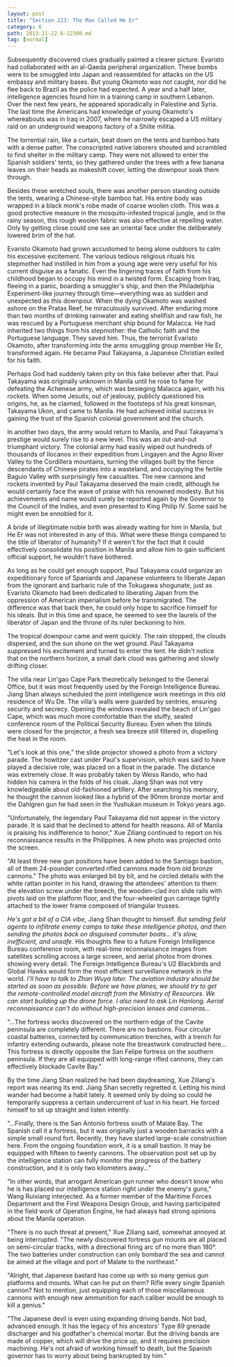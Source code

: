 ```yaml
---
layout: post
title: "Section 223: The Man Called He Er"
category: 6
path: 2013-11-22-6-22300.md
tag: [normal]
---
```


Subsequently discovered clues gradually painted a clearer picture. Evaristo had collaborated with an al-Qaeda peripheral organization. These bombs were to be smuggled into Japan and reassembled for attacks on the US embassy and military bases. But young Okamoto was not caught, nor did he flee back to Brazil as the police had expected. A year and a half later, intelligence agencies found him in a training camp in southern Lebanon. Over the next few years, he appeared sporadically in Palestine and Syria. The last time the Americans had knowledge of young Okamoto's whereabouts was in Iraq in 2007, where he narrowly escaped a US military raid on an underground weapons factory of a Shiite militia.

The torrential rain, like a curtain, beat down on the tents and bamboo hats with a dense patter. The conscripted native laborers shouted and scrambled to find shelter in the military camp. They were not allowed to enter the Spanish soldiers' tents, so they gathered under the trees with a few banana leaves on their heads as makeshift cover, letting the downpour soak them through.

Besides these wretched souls, there was another person standing outside the tents, wearing a Chinese-style bamboo hat. His entire body was wrapped in a black monk's robe made of coarse woolen cloth. This was a good protective measure in the mosquito-infested tropical jungle, and in the rainy season, this rough woolen fabric was also effective at repelling water. Only by getting close could one see an oriental face under the deliberately lowered brim of the hat.

Evaristo Okamoto had grown accustomed to being alone outdoors to calm his excessive excitement. The various tedious religious rituals his stepmother had instilled in him from a young age were very useful for his current disguise as a fanatic. Even the lingering traces of faith from his childhood began to occupy his mind in a twisted form. Escaping from Iraq, fleeing in a panic, boarding a smuggler's ship, and then the Philadelphia Experiment-like journey through time—everything was as sudden and unexpected as this downpour. When the dying Okamoto was washed ashore on the Pratas Reef, he miraculously survived. After enduring more than two months of drinking rainwater and eating shellfish and raw fish, he was rescued by a Portuguese merchant ship bound for Malacca. He had inherited two things from his stepmother: the Catholic faith and the Portuguese language. They saved him. Thus, the terrorist Evaristo Okamoto, after transforming into the arms smuggling group member He Er, transformed again. He became Paul Takayama, a Japanese Christian exiled for his faith.

Perhaps God had suddenly taken pity on this fake believer after that. Paul Takayama was originally unknown in Manila until he rose to fame for defeating the Achenese army, which was besieging Malacca again, with his rockets. When some Jesuits, out of jealousy, publicly questioned his origins, he, as he claimed, followed in the footsteps of his great kinsman, Takayama Ukon, and came to Manila. He had achieved initial success in gaining the trust of the Spanish colonial government and the church.

In another two days, the army would return to Manila, and Paul Takayama's prestige would surely rise to a new level. This was an out-and-out triumphant victory. The colonial army had easily wiped out hundreds of thousands of Ilocanos in their expedition from Lingayen and the Agno River Valley to the Cordillera mountains, turning the villages built by the fierce descendants of Chinese pirates into a wasteland, and occupying the fertile Baguio Valley with surprisingly few casualties. The new cannons and rockets invented by Paul Takayama deserved the main credit, although he would certainly face the wave of praise with his renowned modesty. But his achievements and name would surely be reported again by the Governor to the Council of the Indies, and even presented to King Philip IV. Some said he might even be ennobled for it.

A bride of illegitimate noble birth was already waiting for him in Manila, but He Er was not interested in any of this. What were these things compared to the title of liberator of humanity? If it weren't for the fact that it could effectively consolidate his position in Manila and allow him to gain sufficient official support, he wouldn't have bothered.

As long as he could get enough support, Paul Takayama could organize an expeditionary force of Spaniards and Japanese volunteers to liberate Japan from the ignorant and barbaric rule of the Tokugawa shogunate, just as Evaristo Okamoto had been dedicated to liberating Japan from the oppression of American imperialism before he transmigrated. The difference was that back then, he could only hope to sacrifice himself for his ideals. But in this time and space, he seemed to see the laurels of the liberator of Japan and the throne of its ruler beckoning to him.

The tropical downpour came and went quickly. The rain stopped, the clouds dispersed, and the sun shone on the wet ground. Paul Takayama suppressed his excitement and turned to enter the tent. He didn't notice that on the northern horizon, a small dark cloud was gathering and slowly drifting closer.

The villa near Lin'gao Cape Park theoretically belonged to the General Office, but it was most frequently used by the Foreign Intelligence Bureau. Jiang Shan always scheduled the joint intelligence work meetings in this old residence of Wu De. The villa's walls were guarded by sentries, ensuring security and secrecy. Opening the windows revealed the beach of Lin'gao Cape, which was much more comfortable than the stuffy, sealed conference room of the Political Security Bureau. Even when the blinds were closed for the projector, a fresh sea breeze still filtered in, dispelling the heat in the room.

"Let's look at this one," the slide projector showed a photo from a victory parade. The howitzer cast under Paul's supervision, which was said to have played a decisive role, was placed on a float in the parade. The distance was extremely close. It was probably taken by Weiss Rando, who had hidden his camera in the folds of his cloak. Jiang Shan was not very knowledgeable about old-fashioned artillery. After searching his memory, he thought the cannon looked like a hybrid of the 90mm bronze mortar and the Dahlgren gun he had seen in the Yushukan museum in Tokyo years ago.

"Unfortunately, the legendary Paul Takayama did not appear in the victory parade. It is said that he declined to attend for health reasons. All of Manila is praising his indifference to honor," Xue Ziliang continued to report on his reconnaissance results in the Philippines. A new photo was projected onto the screen.

"At least three new gun positions have been added to the Santiago bastion, all of them 24-pounder converted rifled cannons made from old bronze cannons." The photo was enlarged bit by bit, and he circled details with the white rattan pointer in his hand, drawing the attendees' attention to them: the elevation screw under the breech, the wooden-clad iron slide rails with pivots laid on the platform floor, and the four-wheeled gun carriage tightly attached to the lower frame composed of triangular trusses.

*He's got a bit of a CIA vibe,* Jiang Shan thought to himself. *But sending field agents to infiltrate enemy camps to take these intelligence photos, and then sending the photos back on disguised commuter boats... it's slow, inefficient, and unsafe.* His thoughts flew to a future Foreign Intelligence Bureau conference room, with real-time reconnaissance images from satellites scrolling across a large screen, and aerial photos from drones showing every detail. The Foreign Intelligence Bureau's U2 Blackbirds and Global Hawks would form the most efficient surveillance network in the world. *I'll have to talk to Zhan Wuya later. The aviation industry should be started as soon as possible. Before we have planes, we should try to get the remote-controlled model aircraft from the Ministry of Resources. We can start building up the drone force. I also need to ask Lin Hanlong. Aerial reconnaissance can't do without high-precision lenses and cameras...*

"...The fortress works discovered on the northern edge of the Cavite peninsula are completely different. There are no bastions. Four circular coastal batteries, connected by communication trenches, with a trench for infantry extending outwards, please note the breastwork constructed here... This fortress is directly opposite the San Felipe fortress on the southern peninsula. If they are all equipped with long-range rifled cannons, they can effectively blockade Cavite Bay."

By the time Jiang Shan realized he had been daydreaming, Xue Ziliang's report was nearing its end. Jiang Shan secretly regretted it. Letting his mind wander had become a habit lately. It seemed only by doing so could he temporarily suppress a certain undercurrent of lust in his heart. He forced himself to sit up straight and listen intently.

"...Finally, there is the San Antonio fortress south of Malate Bay. The Spanish call it a fortress, but it was originally just a wooden barracks with a simple small round fort. Recently, they have started large-scale construction here. From the ongoing foundation work, it is a small bastion. It may be equipped with fifteen to twenty cannons. The observation post set up by the intelligence station can fully monitor the progress of the battery construction, and it is only two kilometers away..."

"In other words, that arrogant American gun runner who doesn't know who he is has placed our intelligence station right under the enemy's guns," Wang Ruixiang interjected. As a former member of the Maritime Forces Department and the First Weapons Design Group, and having participated in the field work of Operation Engine, he had always had strong opinions about the Manila operation.

"There is no such threat at present," Xue Ziliang said, somewhat annoyed at being interrupted. "The newly discovered fortress gun mounts are all placed on semi-circular tracks, with a directional firing arc of no more than 180°. The two batteries under construction can only bombard the sea and cannot be aimed at the village and port of Malate to the northeast."

"Alright, that Japanese bastard has come up with so many genius gun platforms and mounts. What can he put on them? Rifle every single Spanish cannon? Not to mention, just equipping each of those miscellaneous cannons with enough new ammunition for each caliber would be enough to kill a genius."

"The Japanese devil is even using expanding driving bands. Not bad, advanced enough. It has the legacy of his ancestors' Type 89 grenade discharger and his godfather's chemical mortar. But the driving bands are made of copper, which will drive the price up, and it requires precision machining. He's not afraid of working himself to death, but the Spanish governor has to worry about being bankrupted by him."